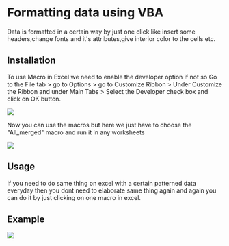 
# Formatting data using VBA

Data is formatted in a certain way by just one click like insert some headers,change fonts and it's attributes,give interior color to the cells etc.



## Installation

To use Macro in Excel we need to enable the developer option if not so 
Go to the File tab > go to Options > go to Customize Ribbon > Under Customize the Ribbon and under Main Tabs > 
Select the Developer check box and click on OK button.

![](https://user-images.githubusercontent.com/109038834/178222705-cbd4f792-58f7-483f-86a0-8bf327b2361a.jpg)

Now you can use the macros but here we just have to choose the "All_merged" macro and run it in any worksheets

![](https://user-images.githubusercontent.com/109038834/178228974-44334f42-aff0-4e72-a67d-c0816a79d1b1.jpg)


## Usage

If you need to do same thing on excel with a certain patterned data everyday then you dont need to elaborate same thing again and again you can do it by just clicking on one macro in excel.

## Example

![](https://user-images.githubusercontent.com/109038834/178216055-374a6571-da3c-42a1-86b6-16c2156c47fb.jpg)


